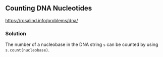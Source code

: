 ## Counting DNA Nucleotides
https://rosalind.info/problems/dna/

### Solution
The number of a nucleobase in the DNA string `s` can be counted by using `s.count(nucleobase)`.